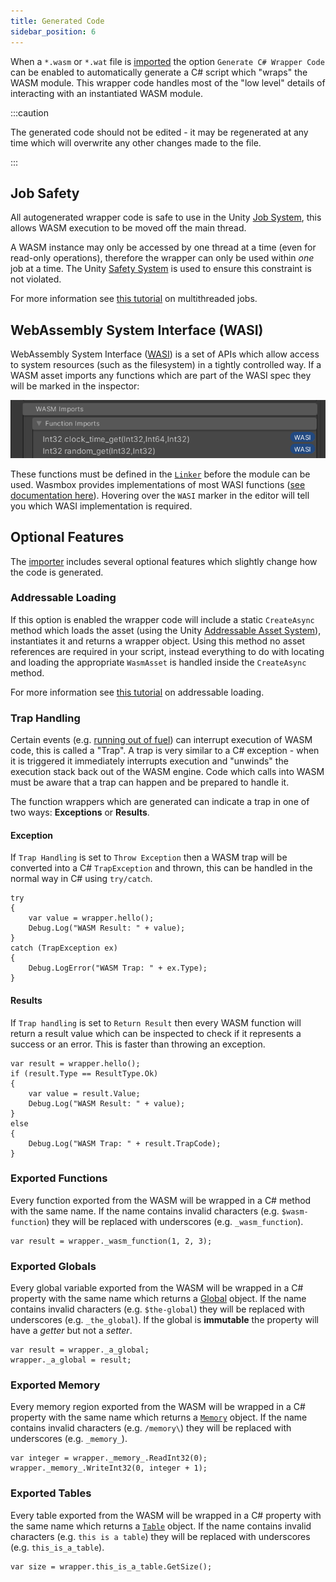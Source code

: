 ```yaml
---
title: Generated Code
sidebar_position: 6
---
```


When a `*.wasm` or `*.wat` file is [imported](../editor/import.md) the option `Generate C# Wrapper Code` can be enabled to automatically generate a C# script which "wraps" the WASM module. This wrapper code handles most of the "low level" details of interacting with an instantiated WASM module.

:::caution

The generated code should not be edited - it may be regenerated at any time which will overwrite any other changes made to the file.

:::

## Job Safety

All autogenerated wrapper code is safe to use in the Unity [Job System](https://docs.unity3d.com/Manual/JobSystem.html), this allows WASM execution to be moved off the main thread.

A WASM instance may only be accessed by one thread at a time (even for read-only operations), therefore the wrapper can only be used within _one_ job at a time. The Unity [Safety System](https://docs.unity3d.com/Manual/JobSystemSafetySystem.html) is used to ensure this constraint is not violated.

For more information see [this tutorial](../../basics/jobs.md) on multithreaded jobs.

## WebAssembly System Interface (WASI)

WebAssembly System Interface ([WASI](../../basics/wasi.md)) is a set of APIs which allow access to system resources (such as the filesystem) in a tightly controlled way. If a WASM asset imports any functions which are part of the WASI spec they will be marked in the inspector:

![WASI Import](../../../static/img/InspectorWasi.png)

These functions must be defined in the [`Linker`](./wasmtime/linker.md) before the module can be used. Wasmbox provides implementations of most WASI functions ([see documentation here](/category/wasi)). Hovering over the `WASI` marker in the editor will tell you which WASI implementation is required.

## Optional Features

The [importer](../editor/import.md#6-code-generation) includes several optional features which slightly change how the code is generated.

### Addressable Loading

If this option is enabled the wrapper code will include a static `CreateAsync` method which loads the asset (using the Unity [Addressable Asset System](https://docs.unity3d.com/Packages/com.unity.addressables@1.21/manual/index.html)), instantiates it and returns a wrapper object. Using this method no asset references are required in your script, instead everything to do with locating and loading the appropriate `WasmAsset` is handled inside the `CreateAsync` method.

For more information see [this tutorial](../../basics/addressables.md) on addressable loading.

### Trap Handling

Certain events (e.g. [running out of fuel](/docs/basics/limiting_execution/fuelusage.md)) can interrupt execution of WASM code, this is called a "Trap". A trap is very similar to a C# exception - when it is triggered it immediately interrupts execution and "unwinds" the execution stack back out of the WASM engine. Code which calls into WASM must be aware that a trap can happen and be prepared to handle it.

The function wrappers which are generated can indicate a trap in one of two ways: **Exceptions** or **Results**.

#### Exception

If `Trap Handling` is set to `Throw Exception` then a WASM trap will be converted into a C# `TrapException` and thrown, this can be handled in the normal way in C# using `try/catch`.

```clike title="Trap Exception"
try
{
    var value = wrapper.hello();
    Debug.Log("WASM Result: " + value);
}
catch (TrapException ex)
{
    Debug.LogError("WASM Trap: " + ex.Type);
}
```

#### Results

If `Trap handling` is set to `Return Result` then every WASM function will return a result value which can be inspected to check if it represents a success or an error. This is faster than throwing an exception.

```clike title="Trap Result"
var result = wrapper.hello();
if (result.Type == ResultType.Ok)
{
    var value = result.Value;
    Debug.Log("WASM Result: " + value);
}
else
{
    Debug.Log("WASM Trap: " + result.TrapCode);
}
```

### Exported Functions

Every function exported from the WASM will be wrapped in a C# method with the same name. If the name contains invalid characters (e.g. `$wasm-function`) they will be replaced with underscores (e.g. `_wasm_function`).

```clike title="Exported Function"
var result = wrapper._wasm_function(1, 2, 3);
```

### Exported Globals

Every global variable exported from the WASM will be wrapped in a C# property with the same name which returns a [Global](./wasmtime/global.md) object. If the name contains invalid characters (e.g. `$the-global`) they will be replaced with underscores (e.g. `_the_global`). If the global is **immutable** the property will have a _getter_ but not a _setter_.

```clike title="Exported Global"
var result = wrapper._a_global;
wrapper._a_global = result;
```

### Exported Memory

Every memory region exported from the WASM will be wrapped in a C# property with the same name which returns a [`Memory`](./wasmtime/memory.md) object. If the name contains invalid characters (e.g. `/memory\`) they will be replaced with underscores (e.g. `_memory_`).

```clike title="Exported Memory"
var integer = wrapper._memory_.ReadInt32(0);
wrapper._memory_.WriteInt32(0, integer + 1);
```

### Exported Tables

Every table exported from the WASM will be wrapped in a C# property with the same name which returns a [`Table`](./wasmtime/table.md) object. If the name contains invalid characters (e.g. `this is a table`) they will be replaced with underscores (e.g. `this_is_a_table`).

```clike title="Exported Table"
var size = wrapper.this_is_a_table.GetSize();
```